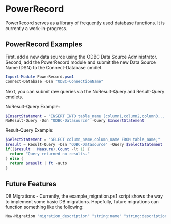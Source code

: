 PowerRecord
===========
PowerRecord serves as a library of frequently used database functions.  It is currently a work-in-progress.

PowerRecord Examples
--------------------
First, add a new data source using the ODBC Data Source Administrator.  Second, add the PowerRecord module and submit the new Data Source Name (DSN) to the Connect-Database cmdlet.

```powershell
Import-Module PowerRecord.psm1
Connect-Database -Dsn "ODBC-ConnectionName"
```

Next, you can submit raw queries via the NoResult-Query and Result-Query cmdlets.

NoResult-Query Example:

```powershell
$InsertStatement = "INSERT INTO table_name (column1,column2,column3,...) VALUES (value1,value2,value3,...);"
NoResult-Query -Dsn "ODBC-Datasource" -Query $InsertStatement
```

Result-Query Example:

```powershell
$SelectStatement = "SELECT column_name,column_name FROM table_name;"
$result = Result-Query -Dsn "ODBC-Datasource" -Query $SelectStatement
if(($result | Measure).Count -lt 1) {
  return "Query returned no results."
} else {
  return $result | ft -auto
}
```

Future Features
---------------
DB Migrations - Currently, the example_migration.ps1 script shows the way to implement some basic DB migrations.  Hopefully, future migrations can function something like the following:

```powershell
New-Migration "migration_description" "string:name" "string:description" "datetime:due_date"
```
